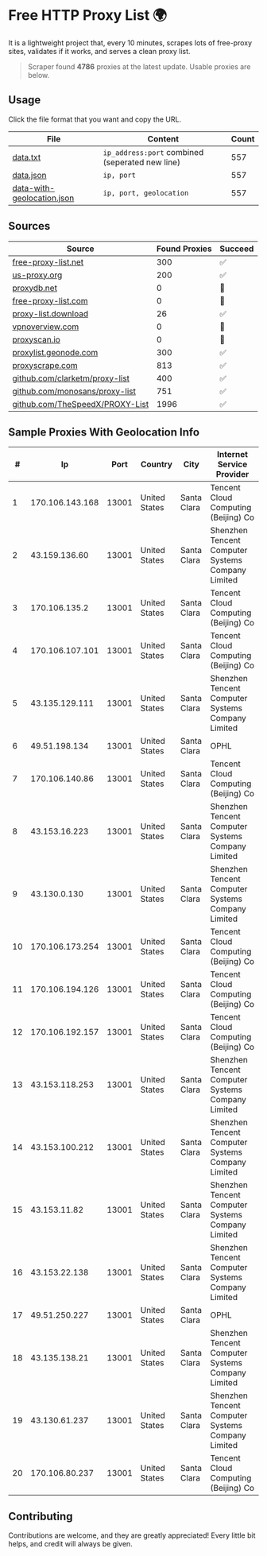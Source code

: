 
# Free HTTP Proxy List 🌍

It is a lightweight project that, every 10 minutes, scrapes lots of free-proxy sites, validates if it works, and serves a clean proxy list.


> Scraper found **4786** proxies at the latest update. Usable proxies are below.

## Usage

Click the file format that you want and copy the URL.


|File|Content|Count|
|----|-------|-----|
|[data.txt](https://raw.githubusercontent.com/themiralay/Proxy-List-World/master/data.txt)|`ip_address:port` combined (seperated new line)|557|
|[data.json](https://raw.githubusercontent.com/themiralay/Proxy-List-World/master/data.json)|`ip, port`|557|
|[data-with-geolocation.json](https://raw.githubusercontent.com/themiralay/Proxy-List-World/master/data-with-geolocation.json)|`ip, port, geolocation`|557|

## Sources

|Source|Found Proxies|Succeed|
|------|-------------|-------|
|[free-proxy-list.net](https://free-proxy-list.net)|300|✅|
|[us-proxy.org](https://www.us-proxy.org)|200|✅|
|[proxydb.net](http://proxydb.net)|0|🚫|
|[free-proxy-list.com](https://free-proxy-list.com/?page=&port=&type%5B%5D=http&type%5B%5D=https&up_time=0&search=Search)|0|🚫|
|[proxy-list.download](https://www.proxy-list.download/HTTP)|26|✅|
|[vpnoverview.com](https://vpnoverview.com/privacy/anonymous-browsing/free-proxy-servers)|0|🚫|
|[proxyscan.io](https://www.proxyscan.io)|0|🚫|
|[proxylist.geonode.com](https://proxylist.geonode.com/api/proxy-list?limit=300&page=1&sort_by=lastChecked&sort_type=desc&protocols=http,https)|300|✅|
|[proxyscrape.com](https://api.proxyscrape.com/v2/?request=displayproxies&protocol=http&timeout=10000&country=all&ssl=all&anonymity=all)|813|✅|
|[github.com/clarketm/proxy-list](https://raw.githubusercontent.com/clarketm/proxy-list/master/proxy-list-raw.txt)|400|✅|
|[github.com/monosans/proxy-list](https://raw.githubusercontent.com/monosans/proxy-list/main/proxies/http.txt)|751|✅|
|[github.com/TheSpeedX/PROXY-List](https://raw.githubusercontent.com/TheSpeedX/PROXY-List/master/http.txt)|1996|✅|


## Sample Proxies With Geolocation Info

|#|Ip|Port|Country|City|Internet Service Provider|
|-|--|----|-------|----|-------------------------|
|1|170.106.143.168|13001|United States|Santa Clara|Tencent Cloud Computing (Beijing) Co|
|2|43.159.136.60|13001|United States|Santa Clara|Shenzhen Tencent Computer Systems Company Limited|
|3|170.106.135.2|13001|United States|Santa Clara|Tencent Cloud Computing (Beijing) Co|
|4|170.106.107.101|13001|United States|Santa Clara|Tencent Cloud Computing (Beijing) Co|
|5|43.135.129.111|13001|United States|Santa Clara|Shenzhen Tencent Computer Systems Company Limited|
|6|49.51.198.134|13001|United States|Santa Clara|OPHL|
|7|170.106.140.86|13001|United States|Santa Clara|Tencent Cloud Computing (Beijing) Co|
|8|43.153.16.223|13001|United States|Santa Clara|Shenzhen Tencent Computer Systems Company Limited|
|9|43.130.0.130|13001|United States|Santa Clara|Shenzhen Tencent Computer Systems Company Limited|
|10|170.106.173.254|13001|United States|Santa Clara|Tencent Cloud Computing (Beijing) Co|
|11|170.106.194.126|13001|United States|Santa Clara|Tencent Cloud Computing (Beijing) Co|
|12|170.106.192.157|13001|United States|Santa Clara|Tencent Cloud Computing (Beijing) Co|
|13|43.153.118.253|13001|United States|Santa Clara|Shenzhen Tencent Computer Systems Company Limited|
|14|43.153.100.212|13001|United States|Santa Clara|Shenzhen Tencent Computer Systems Company Limited|
|15|43.153.11.82|13001|United States|Santa Clara|Shenzhen Tencent Computer Systems Company Limited|
|16|43.153.22.138|13001|United States|Santa Clara|Shenzhen Tencent Computer Systems Company Limited|
|17|49.51.250.227|13001|United States|Santa Clara|OPHL|
|18|43.135.138.21|13001|United States|Santa Clara|Shenzhen Tencent Computer Systems Company Limited|
|19|43.130.61.237|13001|United States|Santa Clara|Shenzhen Tencent Computer Systems Company Limited|
|20|170.106.80.237|13001|United States|Santa Clara|Tencent Cloud Computing (Beijing) Co|



## Contributing

Contributions are welcome, and they are greatly appreciated! Every
little bit helps, and credit will always be given.

